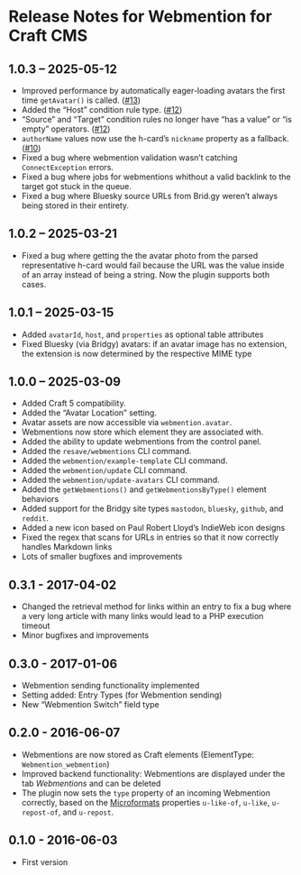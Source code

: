# Release Notes for Webmention for Craft CMS

## 1.0.3 – 2025-05-12
- Improved performance by automatically eager-loading avatars the first time `getAvatar()` is called. ([#13](https://github.com/matthiasott/webmention/pull/13))
- Added the “Host” condition rule type. ([#12](https://github.com/matthiasott/webmention/pull/12))
- “Source” and “Target” condition rules no longer have “has a value” or “is empty” operators. ([#12](https://github.com/matthiasott/webmention/pull/12))
- `authorName` values now use the h-card’s `nickname` property as a fallback. ([#10](https://github.com/matthiasott/webmention/pull/10))
- Fixed a bug where webmention validation wasn’t catching `ConnectException` errors.
- Fixed a bug where jobs for webmentions whithout a valid backlink to the target got stuck in the queue.
- Fixed a bug where Bluesky source URLs from Brid.gy weren’t always being stored in their entirety.

## 1.0.2 – 2025-03-21
- Fixed a bug where getting the the avatar photo from the parsed representative h-card would fail because the URL was the value inside of an array instead of being a string. Now the plugin supports both cases.

## 1.0.1 – 2025-03-15
- Added `avatarId`, `host`, and `properties` as optional table attributes
- Fixed Bluesky (via Bridgy) avatars: if an avatar image has no extension, the extension is now determined by the respective MIME type

## 1.0.0 – 2025-03-09
- Added Craft 5 compatibility.
- Added the “Avatar Location” setting.
- Avatar assets are now accessible via `webmention.avatar`.
- Webmentions now store which element they are associated with.
- Added the ability to update webmentions from the control panel.
- Added the `resave/webmentions` CLI command.
- Added the `webmention/example-template` CLI command.
- Added the `webmention/update` CLI command.
- Added the `webmention/update-avatars` CLI command.
- Added the `getWebmentions()` and `getWebmentionsByType()` element behaviors
- Added support for the Bridgy site types `mastodon`, `bluesky`, `github`, and `reddit`.
- Added a new icon based on Paul Robert Lloyd’s IndieWeb icon designs
- Fixed the regex that scans for URLs in entries so that it now correctly handles Markdown links
- Lots of smaller bugfixes and improvements

## 0.3.1 - 2017-04-02
- Changed the retrieval method for links within an entry to fix a bug where a very long article with many links would lead to a PHP execution timeout
- Minor bugfixes and improvements

## 0.3.0 - 2017-01-06
- Webmention sending functionality implemented
- Setting added: Entry Types (for Webmention sending)
- New “Webmention Switch” field type

## 0.2.0 - 2016-06-07
- Webmentions are now stored as Craft elements (ElementType: `Webmention_webmention`)
- Improved backend functionality: Webmentions are displayed under the tab *Webmentions* and can be deleted
- The plugin now sets the `type` property of an incoming Webmention correctly, based on the [Microformats](http://microformats.org/wiki/h-entry) properties `u-like-of`, `u-like`, `u-repost-of`, and `u-repost`.

## 0.1.0 - 2016-06-03
- First version
